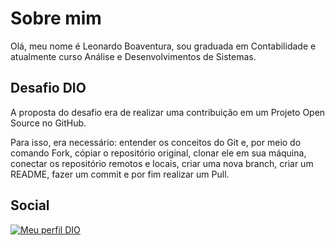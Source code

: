 # Sobre mim
Olá, meu nome é Leonardo Boaventura, sou graduada em Contabilidade e atualmente curso Análise e Desenvolvimentos de Sistemas.

## Desafio DIO

A proposta do desafio era de realizar uma contribuição em um Projeto Open Source no GitHub. 

Para isso, era necessário: entender os conceitos do Git e, por meio do comando Fork, cópiar o repositório original, clonar ele em sua máquina, conectar os repositório remotos e locais, criar uma nova branch, criar um README, fazer um commit e por fim realizar um Pull.
## Social

[![Meu perfil DIO](https://img.shields.io/badge/-Meu%20Perfil%20DIO-black?style=for-the-badge&link=https%3A%2F%2Fdio.me%2Fusers%2Fvaleria_devieira)](https://www.dio.me/users/leonardoboaventura977)
